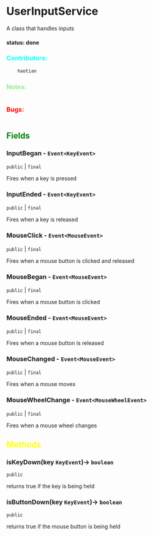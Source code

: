 # UserInputService
A class that handles inputs

#### status: <span style="color:light green;">done</span>
### <span style="color:cyan;">Contributors:</span>
<!--put your names here between the ``` if you worked on it, and put what you did-->
```diff
    haotian 
```
### <span style="color:lightgreen;">Notes:</span>
```diff

```
### <span style="color:red;">Bugs:</span>
```diff
```
## <span style="color:green;">Fields</span>

### InputBegan - `Event<KeyEvent>` 
`public` | `final`

Fires when a key is pressed

### InputEnded - `Event<KeyEvent>` 
`public` | `final`

Fires when a key is released

### MouseClick - `Event<MouseEvent>` 
`public` | `final`

Fires when a mouse button is clicked and released

### MouseBegan - `Event<MouseEvent>` 
`public` | `final`

Fires when a mouse button is clicked 

### MouseEnded - `Event<MouseEvent>` 
`public` | `final`

Fires when a mouse button is released

### MouseChanged - `Event<MouseEvent>` 
`public` | `final`

Fires when a mouse moves

### MouseWheelChange - `Event<MouseWheelEvent>` 
`public` | `final`

Fires when a mouse wheel changes



## <span style="color:yellow;">Methods</span>

### isKeyDown(key `KeyEvent`)-> `boolean`
`public` 

returns true if the key is being held


### isButtonDown(key `KeyEvent`)-> `boolean`
`public` 

returns true if the mouse button is being held



